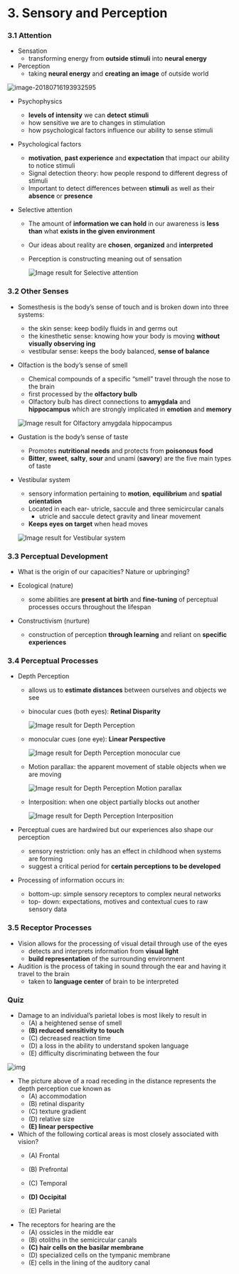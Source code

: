 # 3. Sensory and Perception

### 3.1 Attention

- Sensation
	- transforming energy from **outside stimuli** into **neural energy**
- Perception
	- taking **neural energy** and **creating an image** of outside world

![image-20180716193932595](assets/image-20180716193932595.png)

- Psychophysics

	- **levels of intensity** we can **detect** **stimuli**
	- how sensitive we are to changes in stimulation
	- how psychological factors influence our ability to sense stimuli

- Psychological factors

	- **motivation**, **past experience** and **expectation** that impact our ability to notice stimuli
	- Signal detection theory: how people respond to different degress of stimuli
	- Important to detect differences between **stimuli** as well as their **absence** or **presence**

- Selective attention

	- The amount of **information we can hold** in our awareness is **less than** what **exists in the given environment**

	- Our ideas about reality are **chosen**, **organized** and **interpreted**

	- Perception is constructing meaning out of sensation

		![Image result for Selective attention](assets/200px-Wikipedia-spotlight.jpg)

### 3.2 Other Senses

- Somesthesis is the body’s sense of touch and is broken down into three systems:

	- the skin sense: keep bodily fluids in and germs out
	- the kinesthetic sense: knowing how your body is moving **without visually observing ing**
	- vestibular sense: keeps the body balanced, **sense of balance**

- Olfaction is the body’s sense of smell

	- Chemical compounds of a specific “smell” travel through the nose to the brain
	- first processed by the **olfactory bulb**
	- Olfactory bulb has direct connections to **amygdala** and **hippocampus** which are strongly implicated in **emotion** and **memory**

	![Image result for Olfactory amygdala hippocampus](assets/Olfactory-processing.png)

- Gustation is the body’s sense of taste

	- Promotes **nutritional needs** and protects from **poisonous food**
	- **Bitter**, **sweet**, **salty**, **sour** and unami (**savory**) are the five main types of taste

- Vestibular system

	- sensory information pertaining to **motion**, **equilibrium** and **spatial orientation**
	- Located in each ear- utricle, saccule and three semicircular canals
		- utricle and saccule detect gravity and linear movement
	- **Keeps eyes on target** when head moves

	![Image result for Vestibular system](assets/VESTIBULAR-SYSTEM.jpg)

### 3.3 Perceptual Development

- What is the origin of our capacities? Nature or upbringing?

- Ecological (nature)
	- some abilities are **present at birth** and **fine-tuning** of perceptual processes occurs throughout the lifespan
- Constructivism (nurture) 
	- construction of perception **through learning** and reliant on **specific experiences**

### 3.4 Perceptual Processes

- Depth Perception

	- allows us to **estimate distances** between ourselves and objects we see

	- binocular cues (both eyes): **Retinal Disparity**

		![Image result for Depth Perception](assets/Depth-perception-convergence.png)

	- monocular cues (one eye):  **Linear Perspective**

		![Image result for Depth Perception monocular cue](assets/e69544e2659f5985ad2089503df0ebc5--depth-perception-human-eye.jpg)

	- Motion parallax: the apparent movement of stable objects when we are moving

		![Image result for Depth Perception Motion parallax](assets/Vis_Fig8.jpg)

	- Interposition: when one object partially blocks out another

		![Image result for Depth Perception Interposition](assets/F0P-06-S2958.jpg)

- Perceptual cues are hardwired but our experiences also shape our perception

	- sensory restriction: only has an effect in childhood when systems are forming
	- suggest a critical period for **certain perceptions to be developed**

- Processing of information occurs in:

	- bottom-up: simple sensory receptors to complex neural networks
	- top- down: expectations, motives and contextual cues to raw sensory data

### 3.5 Receptor Processes

- Vision allows for the processing of visual detail through use of the eyes
	- detects and interprets information from **visual light** 
	- **build representation** of the surrounding environment
- Audition is the process of taking in sound through the ear and having it travel to the brain
	- taken to **language center** of brain to be interpreted

### Quiz

- Damage to an individual’s parietal lobes is most likely to result in
	- (A) a heightened sense of smell
	- **(B) reduced sensitivity to touch**
	- (C) decreased reaction time
	- (D) a loss in the ability to understand spoken language
	- (E) difficulty discriminating between the four

![img](assets/Q11.png)

- The picture above of a road receding in the distance represents the depth perception cue known as
	- (A) accommodation
	- (B) retinal disparity
	- (C) texture gradient
	- (D) relative size
	- **(E) linear perspective**
- Which of the following cortical areas is most closely associated with vision?
	- (A) Frontal

	- (B) Prefrontal

	- (C) Temporal

	- **(D) Occipital** 

	- (E) Parietal
- The receptors for hearing are the
	- (A) ossicles in the middle ear
	- (B) otoliths in the semicircular canals
	- **(C) hair cells on the basilar membrane**
	- (D) specialized cells on the tympanic membrane
	- (E) cells in the lining of the auditory canal
